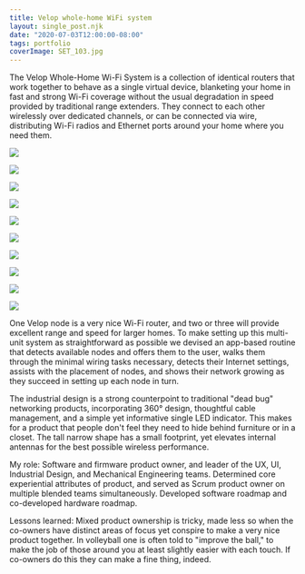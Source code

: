 ```yaml
---
title: Velop whole-home WiFi system
layout: single_post.njk
date: "2020-07-03T12:00:00-08:00"
tags: portfolio
coverImage: SET_103.jpg
---
```

The Velop Whole-Home Wi-Fi System is a collection of identical routers that work together to behave as a single virtual device, blanketing your home in fast and strong Wi-Fi coverage without the usual degradation in speed provided by traditional range extenders. They connect to each other wirelessly over dedicated channels, or can be connected via wire, distributing Wi-Fi radios and Ethernet ports around your home where you need them.

![](/assets/images/2022/12/SET_101-576x1024.png)

![](/assets/images/2022/12/SET_103-576x1024.jpg)

![](/assets/images/2022/12/SET_105-576x1024.png)

![](/assets/images/2022/12/SET_110.png)

![](/assets/images/2022/12/SET_121.png)

![](/assets/images/2022/12/SET_123-576x1024.png)

![](/assets/images/2022/12/SET_124-576x1024.png)

![](/assets/images/2022/12/SET_127-576x1024.png)

![](/assets/images/2022/12/SET_133-576x1024.png)

![](/assets/images/2022/12/SET_260-576x1024.png)

One Velop node is a very nice Wi-Fi router, and two or three will provide excellent range and speed for larger homes. To make setting up this multi-unit system as straightforward as possible we devised an app-based routine that detects available nodes and offers them to the user, walks them through the minimal wiring tasks necessary, detects their Internet settings, assists with the placement of nodes, and shows their network growing as they succeed in setting up each node in turn.

The industrial design is a strong counterpoint to traditional "dead bug" networking products, incorporating 360° design, thoughtful cable management, and a simple yet informative single LED indicator. This makes for a product that people don't feel they need to hide behind furniture or in a closet. The tall narrow shape has a small footprint, yet elevates internal antennas for the best possible wireless performance.

My role: Software and firmware product owner, and leader of the UX, UI, Industrial Design, and Mechanical Engineering teams. Determined core experiential attributes of product, and served as Scrum product owner on multiple blended teams simultaneously. Developed software roadmap and co-developed hardware roadmap.

Lessons learned: Mixed product ownership is tricky, made less so when the co-owners have distinct areas of focus yet conspire to make a very nice product together. In volleyball one is often told to "improve the ball," to make the job of those around you at least slightly easier with each touch. If co-owners do this they can make a fine thing, indeed.

